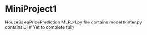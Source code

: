 # MiniProject1
HouseSaleaPricePrediction
MLP_v1.py file contains model
tkinter.py contains UI # Yet to complete fully
